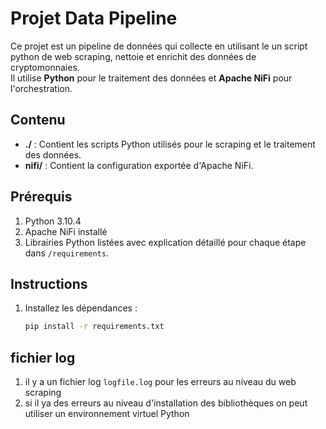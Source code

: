 # Projet Data Pipeline 
Ce projet est un pipeline de données qui collecte en utilisant le un script python de web scraping, nettoie et enrichit des données de cryptomonnaies.  
Il utilise **Python** pour le traitement des données et **Apache NiFi** pour l'orchestration.

## Contenu
- **./** : Contient les scripts Python utilisés pour le scraping et le traitement des données.
- **nifi/** : Contient la configuration exportée d'Apache NiFi.

## Prérequis
1. Python 3.10.4
2. Apache NiFi installé
3. Librairies Python listées avec explication détaillé pour chaque étape dans `/requirements`.

## Instructions
1. Installez les dépendances :
   ```bash
   pip install -r requirements.txt

## fichier log
1. il y a un fichier log `logfile.log` pour les erreurs au niveau du web scraping
2. si il ya des erreurs au niveau d'installation des bibliothèques on peut utiliser un environnement virtuel Python  
